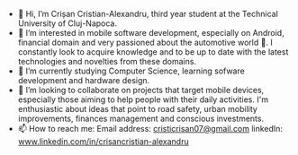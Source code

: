 - 👋 Hi, I’m Crișan Cristian-Alexandru, third year student at the Technical University of Cluj-Napoca.
- 👀 I’m interested in mobile software development, especially on Android, financial domain and very passioned about the automotive world 🚗.
 I constantly look to acquire knowledge and to be up to date with the latest technologies and novelties from these domains. 
- 🌱 I’m currently studying Computer Science, learning sofware development and hardware design.
- 💞️ I’m looking to collaborate on projects that target mobile devices, especially those aiming to help people with their daily activities.
I'm enthusiastic about ideas that point to road safety, urban mobility improvements, finances management and conscious investments.
- 📫 How to reach me:
Email address: cristicrisan07@gmail.com
linkedIn: www.linkedin.com/in/crisancristian-alexandru

<!---
cristicrisan07/cristicrisan07 is a ✨ special ✨ repository because its `README.md` (this file) appears on your GitHub profile.
You can click the Preview link to take a look at your changes.
--->

